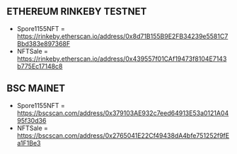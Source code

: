 ## ETHEREUM RINKEBY TESTNET
- Spore1155NFT = https://rinkeby.etherscan.io/address/0x8d71B155B9E2FB34239e5581C7Bbd383e897368F
- NFTSale = https://rinkeby.etherscan.io/address/0x439557f01CAf19473f8104E7143b775Ec17148c8

## BSC MAINET
- Spore1155NFT = https://bscscan.com/address/0x379103AE932c7eed64913E53a0121A0495f30d36
- NFTSale = https://bscscan.com/address/0x2765041E22Cf49438dA4bfe751252f9fEa1F1Be3
